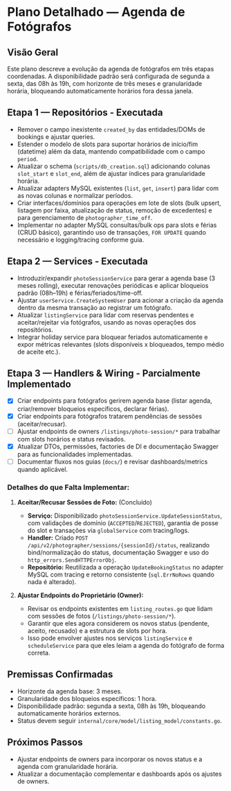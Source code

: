 # Plano Detalhado — Agenda de Fotógrafos

## Visão Geral
Este plano descreve a evolução da agenda de fotógrafos em três etapas coordenadas. A disponibilidade padrão será configurada de segunda a sexta, das 08h às 19h, com horizonte de três meses e granularidade horária, bloqueando automaticamente horários fora dessa janela.

## Etapa 1 — Repositórios - Executada
- Remover o campo inexistente `created_by` das entidades/DOMs de bookings e ajustar queries.
- Estender o modelo de slots para suportar horários de início/fim (datetime) além da data, mantendo compatibilidade com o campo `period`.
- Atualizar o schema (`scripts/db_creation.sql`) adicionando colunas `slot_start` e `slot_end`, além de ajustar índices para granularidade horária.
- Atualizar adapters MySQL existentes (`list`, `get`, `insert`) para lidar com as novas colunas e normalizar períodos.
- Criar interfaces/domínios para operações em lote de slots (bulk upsert, listagem por faixa, atualização de status, remoção de excedentes) e para gerenciamento de `photographer_time_off`.
- Implementar no adapter MySQL consultas/bulk ops para slots e férias (CRUD básico), garantindo uso de transações, `FOR UPDATE` quando necessário e logging/tracing conforme guia.

## Etapa 2 — Services - Executada
- Introduzir/expandir `photoSessionService` para gerar a agenda base (3 meses rolling), executar renovações periódicas e aplicar bloqueios padrão (08h–19h) e férias/feriados/time-off.
- Ajustar `userService.CreateSystemUser` para acionar a criação da agenda dentro da mesma transação ao registrar um fotógrafo.
- Atualizar `listingService` para lidar com reservas pendentes e aceitar/rejeitar via fotógrafos, usando as novas operações dos repositórios.
- Integrar holiday service para bloquear feriados automaticamente e expor métricas relevantes (slots disponíveis x bloqueados, tempo médio de aceite etc.).

## Etapa 3 — Handlers & Wiring - Parcialmente Implementado

- [x] Criar endpoints para fotógrafos gerirem agenda base (listar agenda, criar/remover bloqueios específicos, declarar férias).
- [x] Criar endpoints para fotógrafos tratarem pendências de sessões (aceitar/recusar).
- [ ] Ajustar endpoints de owners `/listings/photo-session/*` para trabalhar com slots horários e status revisados.
- [x] Atualizar DTOs, permissões, factories de DI e documentação Swagger para as funcionalidades implementadas.
- [ ] Documentar fluxos nos guias (`docs/`) e revisar dashboards/metrics quando aplicável.

### Detalhes do que Falta Implementar:

1.  **Aceitar/Recusar Sessões de Foto:** (Concluído)
    *   **Serviço:** Disponibilizado `photoSessionService.UpdateSessionStatus`, com validações de domínio (`ACCEPTED`/`REJECTED`), garantia de posse do slot e transações via `globalService` com tracing/logs.
    *   **Handler:** Criado `POST /api/v2/photographer/sessions/{sessionId}/status`, realizando bind/normalização do status, documentação Swagger e uso do `http_errors.SendHTTPErrorObj`.
    *   **Repositório:** Reutilizada a operação `UpdateBookingStatus` no adapter MySQL com tracing e retorno consistente (`sql.ErrNoRows` quando nada é alterado).

2.  **Ajustar Endpoints do Proprietário (Owner):**
    *   Revisar os endpoints existentes em `listing_routes.go` que lidam com sessões de fotos (`/listings/photo-session/*`).
    *   Garantir que eles agora considerem os novos status (pendente, aceito, recusado) e a estrutura de slots por hora.
    *   Isso pode envolver ajustes nos serviços `listingService` e `scheduleService` para que eles leiam a agenda do fotógrafo de forma correta.

## Premissas Confirmadas
- Horizonte da agenda base: 3 meses.
- Granularidade dos bloqueios específicos: 1 hora.
- Disponibilidade padrão: segunda a sexta, 08h às 19h, bloqueando automaticamente horários externos.
- Status devem seguir `internal/core/model/listing_model/constants.go`.

## Próximos Passos
- Ajustar endpoints de owners para incorporar os novos status e a agenda com granularidade horária.
- Atualizar a documentação complementar e dashboards após os ajustes de owners.
